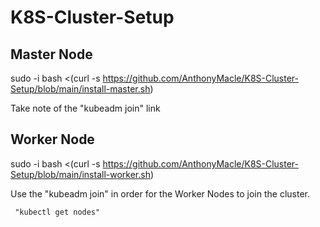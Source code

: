 # K8S-Cluster-Setup

## Master Node

sudo -i bash <(curl -s https://github.com/AnthonyMacle/K8S-Cluster-Setup/blob/main/install-master.sh)

Take note of the "kubeadm join" link

## Worker Node

sudo -i bash <(curl -s https://github.com/AnthonyMacle/K8S-Cluster-Setup/blob/main/install-worker.sh)


Use the "kubeadm join" in order for the Worker Nodes to join the cluster.

```
 "kubectl get nodes"
```

